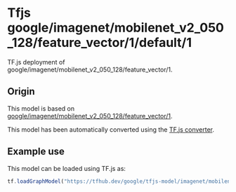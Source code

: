 # Tfjs google/imagenet/mobilenet_v2_050_128/feature_vector/1/default/1
TF.js deployment of google/imagenet/mobilenet_v2_050_128/feature_vector/1.

<!-- parent-model: google/imagenet/mobilenet_v2_050_128/feature_vector/1 -->

## Origin

This model is based on [google/imagenet/mobilenet_v2_050_128/feature_vector/1](https://tfhub.dev/google/imagenet/mobilenet_v2_050_128/feature_vector/1).

This model has been automatically converted using the [TF.js converter](https://github.com/tensorflow/tfjs/tree/master/tfjs-converter).

## Example use
This model can be loaded using TF.js as:

```javascript
tf.loadGraphModel("https://tfhub.dev/google/tfjs-model/imagenet/mobilenet_v2_050_128/feature_vector/1/default/1", { fromTFHub: true })
```
